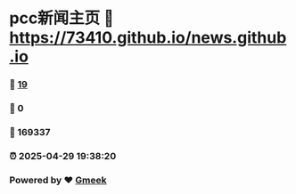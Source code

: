 # pcc新闻主页 :link: https://73410.github.io/news.github.io 
### :page_facing_up: [19](https://73410.github.io/news.github.io/tag.html) 
### :speech_balloon: 0 
### :hibiscus: 169337 
### :alarm_clock: 2025-04-29 19:38:20 
### Powered by :heart: [Gmeek](https://github.com/Meekdai/Gmeek)
